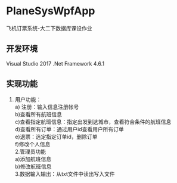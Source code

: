 # PlaneSysWpfApp
飞机订票系统-大二下数据库课设作业

## 开发环境
Visual Studio 2017
.Net Framework 4.6.1

## 实现功能
1. 用户功能：  
a) 注册：输入信息注册帐号  
b)查看所有航班信息  
c)查看指定航班信息：指定出发到达城市，查看符合条件的航班信息  
d)查看所有订单：通过用户id查看用户所有订单  
e)退票：选定指定订单id，删除订单  
f)修改个人信息\
2.管理员功能  
a)添加航班信息  
b)修改航班信息\
3.数据输入输出：从txt文件中读出写入文件  
